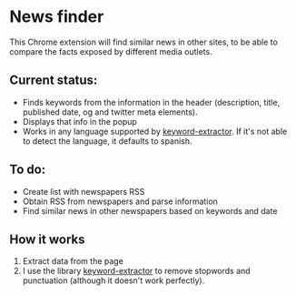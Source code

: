 # News finder

This Chrome extension will find similar news in other sites, to be able to compare the facts exposed by different media outlets.

## Current status:

* Finds keywords from the information in the header (description, title, published date, og and twitter meta elements).
* Displays that info in the popup
* Works in any language supported by [keyword-extractor](https://www.npmjs.com/package/keyword-extractor). If it's not able to detect the language, it defaults to spanish.

## To do:

* Create list with newspapers RSS
* Obtain RSS from newspapers and parse information
* Find similar news in other newspapers based on keywords and date

## How it works

1. Extract data from the page
2. I use the library [keyword-extractor](https://www.npmjs.com/package/keyword-extractor) to remove stopwords and punctuation (although it doesn't work perfectly).
